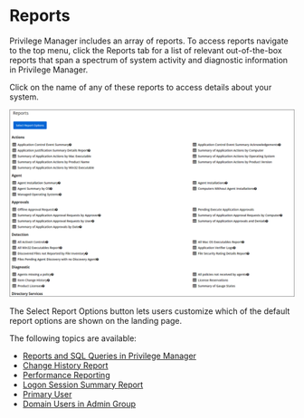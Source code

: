 [title]: # (Reports)
[tags]: # (overview)
[priority]: # (7000)
# Reports

Privilege Manager includes an array of reports. To access reports navigate to the top menu, click the Reports tab for a list of relevant out-of-the-box reports that span a spectrum of system activity and diagnostic information in Privilege Manager. 

Click on the name of any of these reports to access details about your system.

![Reports Landing page](images/reports-landing.png)

The Select Report Options button lets users customize which of the default report options are shown on the landing page.

The following topics are available:

* [Reports and SQL Queries in Privilege Manager](reports-queries.md)
* [Change History Report](change-history.md)
* [Performance Reporting](performance-reporting.md)
* [Logon Session Summary Report](logon.md)
* [Primary User](primary-user.md)
* [Domain Users in Admin Group](domain-users-admin.md)

